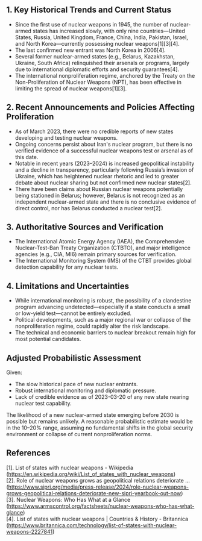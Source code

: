 ## 1. Key Historical Trends and Current Status

- Since the first use of nuclear weapons in 1945, the number of nuclear-armed states has increased slowly, with only nine countries—United States, Russia, United Kingdom, France, China, India, Pakistan, Israel, and North Korea—currently possessing nuclear weapons[1][3][4].
- The last confirmed new entrant was North Korea in 2006[4].
- Several former nuclear-armed states (e.g., Belarus, Kazakhstan, Ukraine, South Africa) relinquished their arsenals or programs, largely due to international diplomatic efforts and security guarantees[4].
- The international nonproliferation regime, anchored by the Treaty on the Non-Proliferation of Nuclear Weapons (NPT), has been effective in limiting the spread of nuclear weapons[1][3].

## 2. Recent Announcements and Policies Affecting Proliferation

- As of March 2023, there were no credible reports of new states developing and testing nuclear weapons.
- Ongoing concerns persist about Iran's nuclear program, but there is no verified evidence of a successful nuclear weapons test or arsenal as of this date.
- Notable in recent years (2023–2024) is increased geopolitical instability and a decline in transparency, particularly following Russia’s invasion of Ukraine, which has heightened nuclear rhetoric and led to greater debate about nuclear sharing but not confirmed new nuclear states[2].
- There have been claims about Russian nuclear weapons potentially being stationed in Belarus; however, Belarus is not recognized as an independent nuclear-armed state and there is no conclusive evidence of direct control, nor has Belarus conducted a nuclear test[2].

## 3. Authoritative Sources and Verification

- The International Atomic Energy Agency (IAEA), the Comprehensive Nuclear-Test-Ban Treaty Organization (CTBTO), and major intelligence agencies (e.g., CIA, MI6) remain primary sources for verification.
- The International Monitoring System (IMS) of the CTBT provides global detection capability for any nuclear tests.

## 4. Limitations and Uncertainties

- While international monitoring is robust, the possibility of a clandestine program advancing undetected—especially if a state conducts a small or low-yield test—cannot be entirely excluded.
- Political developments, such as a major regional war or collapse of the nonproliferation regime, could rapidly alter the risk landscape.
- The technical and economic barriers to nuclear breakout remain high for most potential candidates.

## Adjusted Probabilistic Assessment

Given:
- The slow historical pace of new nuclear entrants.
- Robust international monitoring and diplomatic pressure.
- Lack of credible evidence as of 2023-03-20 of any new state nearing nuclear test capability.

The likelihood of a new nuclear-armed state emerging before 2030 is possible but remains unlikely. A reasonable probabilistic estimate would be in the 10–20% range, assuming no fundamental shifts in the global security environment or collapse of current nonproliferation norms.

## References

[1]. List of states with nuclear weapons - Wikipedia (https://en.wikipedia.org/wiki/List_of_states_with_nuclear_weapons)  
[2]. Role of nuclear weapons grows as geopolitical relations deteriorate ... (https://www.sipri.org/media/press-release/2024/role-nuclear-weapons-grows-geopolitical-relations-deteriorate-new-sipri-yearbook-out-now)  
[3]. Nuclear Weapons: Who Has What at a Glance (https://www.armscontrol.org/factsheets/nuclear-weapons-who-has-what-glance)  
[4]. List of states with nuclear weapons | Countries & History - Britannica (https://www.britannica.com/technology/list-of-states-with-nuclear-weapons-2227841)